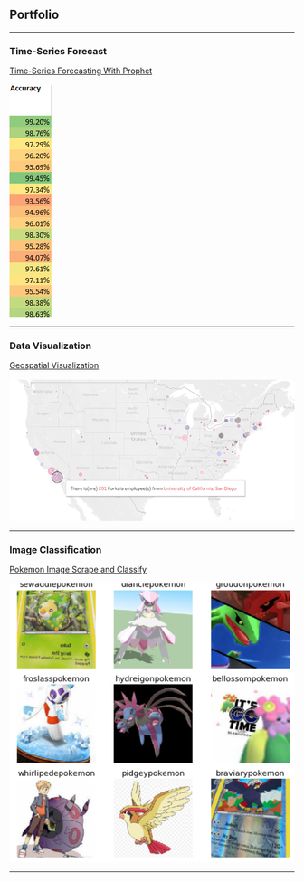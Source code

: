 ## Portfolio


---

### Time-Series Forecast

[Time-Series Forecasting With Prophet](https://github.com/connor-bank/ProphetTimeSeries)
<br><br>
<img src="/images/accuracy.PNG?raw=true"/>

---

### Data Visualization

[Geospatial Visualization](https://github.com/connor-bank/geospatial-visualization)
<br><br>
<img src="/images/mapdetail.PNG?raw=true"/>
<br>

---

### Image Classification

[Pokemon Image Scrape and Classify](https://github.com/connor-bank/pokemonclassifier)
<br><br>
<img src="/images/pokefier.PNG?raw=true"/>
<br>

---
